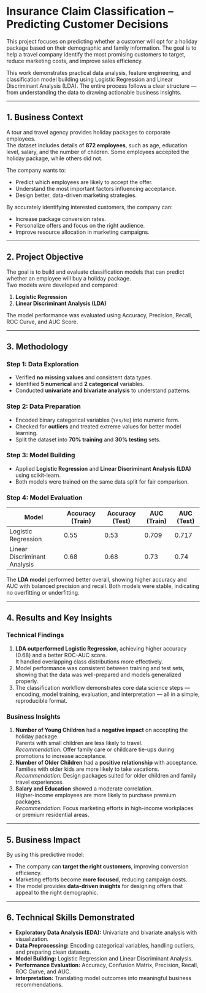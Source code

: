 # Insurance Claim Classification – Predicting Customer Decisions

This project focuses on predicting whether a customer will opt for a holiday package based on their demographic and family information. The goal is to help a travel company identify the most promising customers to target, reduce marketing costs, and improve sales efficiency.

This work demonstrates practical data analysis, feature engineering, and classification model building using Logistic Regression and Linear Discriminant Analysis (LDA). The entire process follows a clear structure — from understanding the data to drawing actionable business insights.

---

## 1. Business Context

A tour and travel agency provides holiday packages to corporate employees.  
The dataset includes details of **872 employees**, such as age, education level, salary, and the number of children. Some employees accepted the holiday package, while others did not.

The company wants to:
- Predict which employees are likely to accept the offer.
- Understand the most important factors influencing acceptance.
- Design better, data-driven marketing strategies.

By accurately identifying interested customers, the company can:
- Increase package conversion rates.
- Personalize offers and focus on the right audience.
- Improve resource allocation in marketing campaigns.

---

## 2. Project Objective

The goal is to build and evaluate classification models that can predict whether an employee will buy a holiday package.  
Two models were developed and compared:
1. **Logistic Regression**
2. **Linear Discriminant Analysis (LDA)**

The model performance was evaluated using Accuracy, Precision, Recall, ROC Curve, and AUC Score.

---

## 3. Methodology

### Step 1: Data Exploration
- Verified **no missing values** and consistent data types.  
- Identified **5 numerical** and **2 categorical** variables.  
- Conducted **univariate and bivariate analysis** to understand patterns.

### Step 2: Data Preparation
- Encoded binary categorical variables (`Yes/No`) into numeric form.  
- Checked for **outliers** and treated extreme values for better model learning.  
- Split the dataset into **70% training** and **30% testing** sets.

### Step 3: Model Building
- Applied **Logistic Regression** and **Linear Discriminant Analysis (LDA)** using scikit-learn.  
- Both models were trained on the same data split for fair comparison.

### Step 4: Model Evaluation
| Model | Accuracy (Train) | Accuracy (Test) | AUC (Train) | AUC (Test) |
|--------|------------------|----------------|--------------|-------------|
| Logistic Regression | 0.55 | 0.53 | 0.709 | 0.717 |
| Linear Discriminant Analysis | 0.68 | 0.68 | 0.73 | 0.74 |

The **LDA model** performed better overall, showing higher accuracy and AUC with balanced precision and recall. Both models were stable, indicating no overfitting or underfitting.

---

## 4. Results and Key Insights

### Technical Findings
1. **LDA outperformed Logistic Regression**, achieving higher accuracy (0.68) and a better ROC-AUC score.  
   It handled overlapping class distributions more effectively.
2. Model performance was consistent between training and test sets, showing that the data was well-prepared and models generalized properly.
3. The classification workflow demonstrates core data science steps — encoding, model training, evaluation, and interpretation — all in a simple, reproducible format.

### Business Insights
1. **Number of Young Children** had a **negative impact** on accepting the holiday package.  
   Parents with small children are less likely to travel.  
   *Recommendation:* Offer family care or childcare tie-ups during promotions to increase acceptance.
2. **Number of Older Children** had a **positive relationship** with acceptance.  
   Families with older kids are more likely to take vacations.  
   *Recommendation:* Design packages suited for older children and family travel experiences.
3. **Salary and Education** showed a moderate correlation.  
   Higher-income employees are more likely to purchase premium packages.  
   *Recommendation:* Focus marketing efforts in high-income workplaces or premium residential areas.

---

## 5. Business Impact

By using this predictive model:
- The company can **target the right customers**, improving conversion efficiency.
- Marketing efforts become **more focused**, reducing campaign costs.
- The model provides **data-driven insights** for designing offers that appeal to the right demographic.

---

## 6. Technical Skills Demonstrated

- **Exploratory Data Analysis (EDA):** Univariate and bivariate analysis with visualization.  
- **Data Preprocessing:** Encoding categorical variables, handling outliers, and preparing clean datasets.  
- **Model Building:** Logistic Regression and Linear Discriminant Analysis.  
- **Performance Evaluation:** Accuracy, Confusion Matrix, Precision, Recall, ROC Curve, and AUC.  
- **Interpretation:** Translating model outcomes into meaningful business recommendations.

